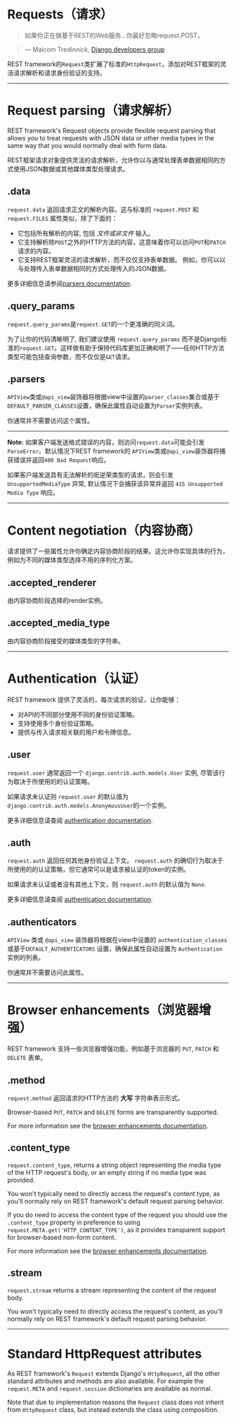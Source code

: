 # Requests（请求）

> 如果你正在做基于REST的Web服务...你最好忽略request.POST。

> &mdash; Malcom Tredinnick, [Django developers group][cite]

REST framework的`Request`类扩展了标准的`HttpRequest`，添加对REST框架的灵活请求解析和请求身份验证的支持。

---

# Request parsing（请求解析）

REST framework's Request objects provide flexible request parsing that allows you to treat requests with JSON data or other media types in the same way that you would normally deal with form data.

REST框架请求对象提供灵活的请求解析，允许你以与通常处理表单数据相同的方式使用JSON数据或其他媒体类型处理请求。

## .data

`request.data` 返回请求正文的解析内容。这与标准的 `request.POST` 和 `request.FILES` 属性类似，除了下面的：

* 它包括所有解析的内容, 包括 *文件或非文件* 输入。
* 它支持解析除`POST`之外的HTTP方法的内容，这意味着你可以访问`PUT`和`PATCH`请求的内容。
* 它支持REST框架灵活的请求解析，而不仅仅支持表单数据。 例如，你可以以与处理传入表单数据相同的方式处理传入的JSON数据。

 更多详细信息请参阅[parsers documentation].

## .query_params

`request.query_params`是`request.GET`的一个更准确的同义词。

为了让你的代码清晰明了, 我们建议使用 `request.query_params` 而不是Django标准的`request.GET`。这样做有助于保持代码库更加正确和明了——任何HTTP方法类型可能包括查询参数，而不仅仅是`GET`请求。

## .parsers

`APIView`类或`@api_view`装饰器将根据view中设置的`parser_classes`集合或基于`DEFAULT_PARSER_CLASSES`设置，确保此属性自动设置为`Parser`实例列表。

你通常并不需要访问这个属性。

---

**Note:** 如果客户端发送格式错误的内容，则访问`request.data`可能会引发`ParseError`。默认情况下REST framework的 `APIView`类或`@api_view`装饰器将捕获错误并返回`400 Bad Request`响应。

如果客户端发送具有无法解析的呃逆荣类型的请求，则会引发 `UnsupportedMediaType` 异常, 默认情况下会捕获该异常并返回 `415 Unsupported Media Type` 响应。

---

# Content negotiation（内容协商）

请求提供了一些属性允许你确定内容协商阶段的结果。这允许你实现具体的行为，例如为不同的媒体类型选择不用的序列化方案。

## .accepted_renderer

由内容协商阶段选择的render实例。

## .accepted_media_type

由内容协商阶段接受的媒体类型的字符串。

---

# Authentication（认证）

REST framework 提供了灵活的，每次请求的验证，让你能够：
* 对API的不同部分使用不同的身份验证策略。
* 支持使用多个身份验证策略。
* 提供与传入请求相关联的用户和令牌信息。

## .user

`request.user` 通常返回一个 `django.contrib.auth.models.User` 实例, 尽管该行为取决于所使用的的认证策略。

如果请求未认证则 `request.user` 的默认值为 `django.contrib.auth.models.AnonymousUser`的一个实例。

更多详细信息请查阅 [authentication documentation].

## .auth

`request.auth` 返回任何其他身份验证上下文。 `request.auth` 的确切行为取决于所使用的的认证策略，但它通常可以是请求被认证的token的实例。

如果请求未认证或者没有其他上下文，则 `request.auth` 的默认值为 `None`.

更多详细信息请查阅 [authentication documentation].

## .authenticators

`APIView` 类或 `@api_view` 装饰器将根据在view中设置的 `authentication_classes` 或基于`DEFAULT_AUTHENTICATORS` 设置，确保此属性自动设置为 `Authentication` 实例的列表。

你通常并不需要访问此属性。

---

# Browser enhancements（浏览器增强）

REST framework 支持一些浏览器增强功能，例如基于浏览器的 `PUT`, `PATCH` 和 `DELETE` 表单。

## .method

`request.method` 返回请求的HTTP方法的 **大写** 字符串表示形式。

Browser-based `PUT`, `PATCH` and `DELETE` forms are transparently supported.

For more information see the [browser enhancements documentation].

## .content_type

`request.content_type`, returns a string object representing the media type of the HTTP request's body, or an empty string if no media type was provided.

You won't typically need to directly access the request's content type, as you'll normally rely on REST framework's default request parsing behavior.

If you do need to access the content type of the request you should use the `.content_type` property in preference to using `request.META.get('HTTP_CONTENT_TYPE')`, as it provides transparent support for browser-based non-form content.

For more information see the [browser enhancements documentation].

## .stream

`request.stream` returns a stream representing the content of the request body.

You won't typically need to directly access the request's content, as you'll normally rely on REST framework's default request parsing behavior.

---

# Standard HttpRequest attributes

As REST framework's `Request` extends Django's `HttpRequest`, all the other standard attributes and methods are also available.  For example the `request.META` and `request.session` dictionaries are available as normal.

Note that due to implementation reasons the `Request` class does not inherit from `HttpRequest` class, but instead extends the class using composition.


[cite]: https://groups.google.com/d/topic/django-developers/dxI4qVzrBY4/discussion
[parsers documentation]: parsers.md
[authentication documentation]: authentication.md
[browser enhancements documentation]: ../topics/browser-enhancements.md